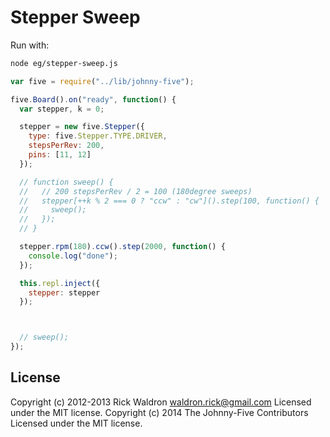 # Stepper Sweep

Run with:
```bash
node eg/stepper-sweep.js
```


```javascript
var five = require("../lib/johnny-five");

five.Board().on("ready", function() {
  var stepper, k = 0;

  stepper = new five.Stepper({
    type: five.Stepper.TYPE.DRIVER,
    stepsPerRev: 200,
    pins: [11, 12]
  });

  // function sweep() {
  //   // 200 stepsPerRev / 2 = 100 (180degree sweeps)
  //   stepper[++k % 2 === 0 ? "ccw" : "cw"]().step(100, function() {
  //     sweep();
  //   });
  // }

  stepper.rpm(180).ccw().step(2000, function() {
    console.log("done");
  });

  this.repl.inject({
    stepper: stepper
  });



  // sweep();
});

```









## License
Copyright (c) 2012-2013 Rick Waldron <waldron.rick@gmail.com>
Licensed under the MIT license.
Copyright (c) 2014 The Johnny-Five Contributors
Licensed under the MIT license.
